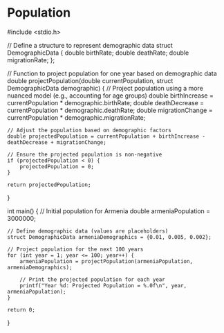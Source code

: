 # Population
#include <stdio.h>

// Define a structure to represent demographic data
struct DemographicData {
    double birthRate;
    double deathRate;
    double migrationRate;
};

// Function to project population for one year based on demographic data
double projectPopulation(double currentPopulation, struct DemographicData demographic) {
    // Project population using a more nuanced model (e.g., accounting for age groups)
    double birthIncrease = currentPopulation * demographic.birthRate;
    double deathDecrease = currentPopulation * demographic.deathRate;
    double migrationChange = currentPopulation * demographic.migrationRate;

    // Adjust the population based on demographic factors
    double projectedPopulation = currentPopulation + birthIncrease - deathDecrease + migrationChange;

    // Ensure the projected population is non-negative
    if (projectedPopulation < 0) {
        projectedPopulation = 0;
    }

    return projectedPopulation;
}

int main() {
    // Initial population for Armenia
    double armeniaPopulation = 3000000;

    // Define demographic data (values are placeholders)
    struct DemographicData armeniaDemographics = {0.01, 0.005, 0.002};

    // Project population for the next 100 years
    for (int year = 1; year <= 100; year++) {
        armeniaPopulation = projectPopulation(armeniaPopulation, armeniaDemographics);

        // Print the projected population for each year
        printf("Year %d: Projected Population = %.0f\n", year, armeniaPopulation);
    }

    return 0;
}
